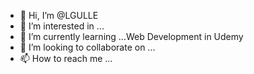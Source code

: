 - 👋 Hi, I’m @LGULLE
- 👀 I’m interested in ...
- 🌱 I’m currently learning ...Web Development in Udemy
- 💞️ I’m looking to collaborate on ...
- 📫 How to reach me ...

<!---
LGULLE/LGULLE is a ✨ special ✨ repository because its `README.md` (this file) appears on your GitHub profile.
You can click the Preview link to take a look at your changes.
--->
